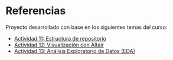 # Referencias

Proyecto desarrollado con base en los siguientes temas del curso:


* [Actividad 11: Estructura de repositorio](https://github.com/vcuspinera/UDG_MCD_Project_Dev_II/blob/main/actividades/11_Repo_structure.md)
* [Actividad 12: Visualización con Altair](https://github.com/vcuspinera/UDG_MCD_Project_Dev_II/blob/main/actividades/12_Viz_Altair.ipynb)
* [Actividad 13: Análisis Exploratorio de Datos (EDA)](https://github.com/vcuspinera/UDG_MCD_Project_Dev_II/blob/main/actividades/13_EDA.ipynb)
